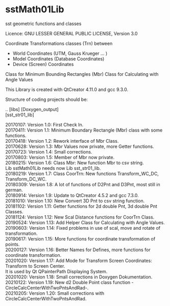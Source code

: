 # sstMath01Lib
sst geometric functions and classes

Licence:  GNU LESSER GENERAL PUBLIC LICENSE, Version 3.0

Coordinate Transformations classes (Trn) between
  - World Coordinates (UTM, Gauss Krueger ... )
  - Model Coordinates (Database Coordinates)
  - Device (Screen) Coordinates

Class for Minimum Bounding Rectangles (Mbr)
Class for Calculating with Angle Values

This Library is created with QtCreator 4.11.0 and gcc 9.3.0.

Structure of coding projects should be:

.. [libs]
   [Doxygen_output] <BR>
   [sst_str01_lib] <BR>


20170107: Version 1.0: First Check In. <BR>
20170411: Version 1.1: Minimum Boundary Rectangle (Mbr) class with some functions. <BR>
20170418: Version 1.2: Rework interface of Mbr Class.  <BR>
20170628: Version 1.3: Mbr Values now private, more Getter functions. <BR>
20170723: Version 1.4: Small corrections. <BR>
20170803: Version 1.5: Member of Mbr now private. <BR>
20180215: Version 1.6: Class Mbr: New function Mbr to csv string. <BR>
                       Lib sstMath01Lib needs now Lib sst_str01_lib. <BR>
20180219: Version 1.7: Class CoorTrn: New functions Transform_WC_DC, Transform_DC_WC. <BR>
20180309: Version 1.8: A lot of functions of D2Pnt and D3Pnt, most still in german. <BR>
20180914: Version 1.9: Update to QtCreator 4.5.2 and gcc 7.3.0. <BR>
20181010: Version 1.10: New Convert 3D Pnt to csv string function. <BR>
20181102: Version 1.11: Getter functions for 2d double Pnt, 3d double Pnt Classes. <BR>
20181124: Version 1.12: New Scal Distance functions for CoorTrn Class.  <BR>
20190524: Version 1.13: Add Helper Class for Calculating with Angle Values. <BR>
20190603: Version 1.14: Fixed problems in use of scal, move and rotate of transformation. <BR>
20190617: Version 1.15: More functions for coordinate transformation of points. <BR>
20200127: Version 1.16: Better Names for Defines, more functions for coordinate transformation. <BR>
20201020: Version 1.17: Add Mode for Transform Screen Coordinates: Transform to Screen Center. <BR>
                        It is used by Qt QPainterPath Displaying System. <BR>
20201020: Version 1.18: Small corrections in Doxygen Dokumentation. <BR>
20210122: Version 1.19: New d2 Double Point class function -CircleCalcCenterWithTwoPntsAndRad-. <BR>
20210205: Version 1.20: Small corrections with CircleCalcCenterWithTwoPntsAndRad. <BR>
